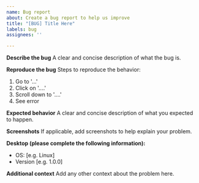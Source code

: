 ```yaml
---
name: Bug report
about: Create a bug report to help us improve
title: "[BUG] Title Here"
labels: bug
assignees: ''

---
```


**Describe the bug**
A clear and concise description of what the bug is.

**Reproduce the bug**
Steps to reproduce the behavior:
1. Go to '...'
2. Click on '....'
3. Scroll down to '....'
4. See error

**Expected behavior**
A clear and concise description of what you expected to happen.

**Screenshots**
If applicable, add screenshots to help explain your problem.

**Desktop (please complete the following information):**
 - OS: [e.g. Linux]
 - Version [e.g. 1.0.0]

**Additional context**
Add any other context about the problem here.
